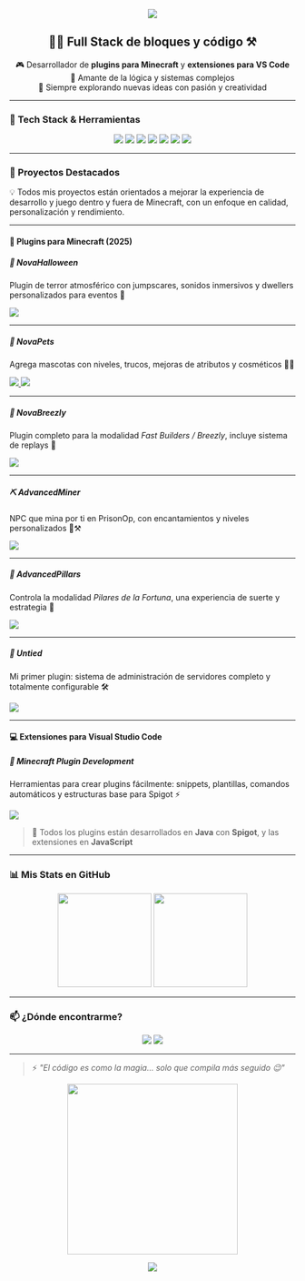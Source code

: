 <!-- Banner animado arriba -->
<p align="center">
  <img src="https://capsule-render.vercel.app/api?type=waving&color=gradient&height=200&section=header&text=¡Hola,%20soy%20Gabo!&fontSize=40&fontAlignY=35&desc=Desarrollador%20de%20plugins%20Minecraft%20%26%20extensiones%20VS%20Code&descAlignY=60&descAlign=50" />
</p>

<!-- Presentación -->
<h2 align="center">👨‍💻 Full Stack de bloques y código ⚒️</h2>

<p align="center">
  🎮 Desarrollador de <strong>plugins para Minecraft</strong> y <strong>extensiones para VS Code</strong><br/>
  🧩 Amante de la lógica y sistemas complejos<br/>
  🚀 Siempre explorando nuevas ideas con pasión y creatividad
</p>

---

### 🧰 Tech Stack & Herramientas

<p align="center">
  <img src="https://img.shields.io/badge/Java-%23ED8B00.svg?style=for-the-badge&logo=java&logoColor=white" />
  <img src="https://img.shields.io/badge/Spigot-FFA500?style=for-the-badge&logo=spigotmc&logoColor=white" />
  <img src="https://img.shields.io/badge/Minecraft-62B47A?style=for-the-badge&logo=minecraft&logoColor=white" />
  <img src="https://img.shields.io/badge/Python-3776AB?style=for-the-badge&logo=python&logoColor=white" />
  <img src="https://img.shields.io/badge/JavaScript-F7DF1E?style=for-the-badge&logo=javascript&logoColor=black" />
  <img src="https://img.shields.io/badge/VS%20Code-007ACC?style=for-the-badge&logo=visual-studio-code&logoColor=white" />
  <img src="https://img.shields.io/badge/Git-F05032?style=for-the-badge&logo=git&logoColor=white" />
</p>

---

### 🧪 Proyectos Destacados

💡 Todos mis proyectos están orientados a mejorar la experiencia de desarrollo y juego dentro y fuera de Minecraft, con un enfoque en calidad, personalización y rendimiento.

---

#### 🧩 Plugins para Minecraft (2025)

##### 👻 NovaHalloween  
Plugin de terror atmosférico con jumpscares, sonidos inmersivos y dwellers personalizados para eventos 🎃

<a href="???" target="???">
  <img src="https://img.shields.io/badge/Descargar%20en-SpigotMC-orange?style=for-the-badge&logo=spigotmc&logoColor=white" />
</a>

---

##### 🐾 NovaPets  
Agrega mascotas con niveles, trucos, mejoras de atributos y cosméticos 🐶✨

<a href="https://polymart.org/product/7208/novapets" target="_blank">
  <img src="https://img.shields.io/badge/Descargar%20en-PolyMart-orange?style=for-the-badge&logo=polymart&logoColor=white" />
</a>

<a href="https://builtbybit.com/resources/novapets.60216/" target="_blank">
  <img src="https://img.shields.io/badge/Descargar%20en-BuiltByBit-orange?style=for-the-badge&logo=builtbybit&logoColor=white" />
</a>

---

##### 🧱 NovaBreezly  
Plugin completo para la modalidad *Fast Builders / Breezly*, incluye sistema de replays 🎥

<a href="???" target="???">
  <img src="https://img.shields.io/badge/Descargar%20en-GitHub-181717?style=for-the-badge&logo=github&logoColor=white" />
</a>

---

##### ⛏️ AdvancedMiner  
NPC que mina por ti en PrisonOp, con encantamientos y niveles personalizados 🔧⚒️

<a href="#" target="_blank">
  <img src="https://img.shields.io/badge/Descargar%20en-SpigotMC-orange?style=for-the-badge&logo=spigotmc&logoColor=white" />
</a>

---

##### 🗿 AdvancedPillars  
Controla la modalidad *Pilares de la Fortuna*, una experiencia de suerte y estrategia 🎲

<a href="#" target="_blank">
  <img src="https://img.shields.io/badge/Descargar%20en-GitHub-181717?style=for-the-badge&logo=github&logoColor=white" />
</a>

---

##### 🧪 Untied  
Mi primer plugin: sistema de administración de servidores completo y totalmente configurable 🛠️

<a href="#" target="_blank">
  <img src="https://img.shields.io/badge/Descargar%20en-SpigotMC-orange?style=for-the-badge&logo=spigotmc&logoColor=white" />
</a>

---

#### 💻 Extensiones para Visual Studio Code

##### 🧱 Minecraft Plugin Development  
Herramientas para crear plugins fácilmente: snippets, plantillas, comandos automáticos y estructuras base para Spigot ⚡

<a href="#" target="_blank">
  <img src="https://img.shields.io/badge/Disponible%20en-VS%20Code%20Marketplace-007ACC?style=for-the-badge&logo=visual-studio-code&logoColor=white" />
</a>


> 🤖 Todos los plugins están desarrollados en **Java** con **Spigot**, y las extensiones en **JavaScript**

---

### 📊 Mis Stats en GitHub

<p align="center">
  <img src="https://github-readme-stats.vercel.app/api?username=MiniGabo&show_icons=true&theme=radical&hide_title=true" height="165">
  <img src="https://github-readme-stats.vercel.app/api/top-langs/?username=MiniGabo&layout=compact&theme=radical&hide_title=true" height="165">
</p>

---

### 📫 ¿Dónde encontrarme?

<p align="center">
  <a href="https://discord.com/users/753439327668666390"><img src="https://img.shields.io/badge/Discord-%237289DA.svg?style=for-the-badge&logo=discord&logoColor=white" /></a>
  <a href="mailto:gaboagmi4@gmail.com"><img src="https://img.shields.io/badge/Email-%23D14836.svg?style=for-the-badge&logo=gmail&logoColor=white" /></a>
</p>

---

> ⚡ *"El código es como la magia... solo que compila más seguido 😉"*

<p align="center">
  <img src="https://media.giphy.com/media/iIqmM5tTjmpOB9mpbn/giphy.gif" width="300"/>
</p>

<!-- Footer decorativo -->
<p align="center">
  <img src="https://capsule-render.vercel.app/api?type=waving&color=gradient&height=120&section=footer"/>
</p>

